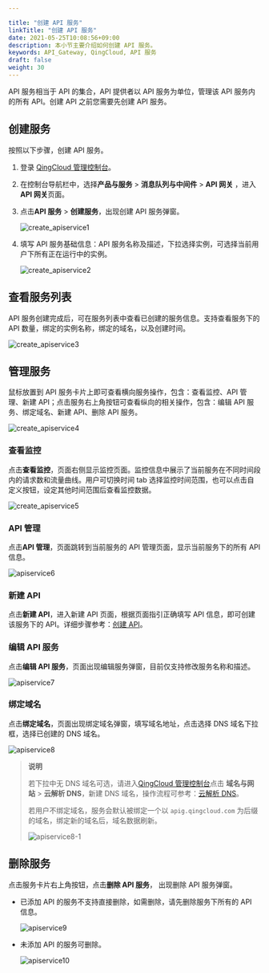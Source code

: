 ```yaml
---

title: "创建 API 服务"
linkTitle: "创建 API 服务"
date: 2021-05-25T10:08:56+09:00
description: 本小节主要介绍如何创建 API 服务。 
keywords: API_Gateway, QingCloud, API 服务
draft: false
weight: 30
---
```


API 服务相当于 API 的集合，API 提供者以 API 服务为单位，管理该 API 服务内的所有 API。创建 API 之前您需要先创建 API 服务。

## 创建服务

按照以下步骤，创建 API 服务。

1. 登录 [QingCloud 管理控制台](https://console.qingcloud.com/login)。

2. 在控制台导航栏中，选择**产品与服务** > **消息队列与中间件** > **API 网关** ，进入**API 网关**页面。

3. 点击**API 服务** > **创建服务**，出现创建 API 服务弹窗。

   ![create_apiservice1](../_images/create_apiservice1.png)

4. 填写 API 服务基础信息：API 服务名称及描述，下拉选择实例，可选择当前用户下所有正在运行中的实例。

   ![create_apiservice2](../_images/create_apiservice2.png)

## 查看服务列表

API 服务创建完成后，可在服务列表中查看已创建的服务信息。支持查看服务下的 API 数量，绑定的实例名称，绑定的域名，以及创建时间。

![create_apiservice3](../_images/create_apiservice3.png)

## 管理服务

鼠标放置到 API 服务卡片上即可查看横向服务操作，包含：查看监控、API 管理、新建 API；点击服务右上角按钮可查看纵向的相关操作，包含：编辑 API 服务、绑定域名、新建 API、删除 API 服务。

![create_apiservice4](../_images/create_apiservice4.png)

### 查看监控

点击**查看监控**，页面右侧显示监控页面。监控信息中展示了当前服务在不同时间段内的请求数和流量曲线。用户可切换时间 tab 选择监控时间范围，也可以点击自定义按钮，设定其他时间范围后查看监控数据。

![create_apiservice5](../_images/create_apiservice5.png)

### API 管理

点击**API 管理**，页面跳转到当前服务的 API 管理页面，显示当前服务下的所有 API 信息。

![apiservice6](../_images/apiservice6.png)

### 新建 API

点击**新建 API**，进入新建 API 页面，根据页面指引正确填写 API 信息，即可创建该服务下的 API。详细步骤参考：[创建 API](../api/create_api/)。

### 编辑 API 服务

点击**编辑 API 服务**，页面出现编辑服务弹窗，目前仅支持修改服务名称和描述。

![apiservice7](../_images/apiservice7.png)

### 绑定域名

点击**绑定域名**，页面出现绑定域名弹窗，填写域名地址，点击选择 DNS 域名下拉框，选择已创建的 DNS 域名。

![apiservice8](../_images/apiservice8.png)

> **说明**
>
> 若下拉中无 DNS 域名可选，请进入[QingCloud 管理控制台](https://console.qingcloud.com/login)点击 **域名与网站** > **云解析 DNS**，新建 DNS 域名，操作流程可参考：[云解析 DNS](../../../../../site/dns/quickstart/creatgslbpolicy/)。
>
> 若用户不绑定域名，服务会默认被绑定一个以 `apig.qingcloud.com` 为后缀的域名，绑定新的域名后，域名数据刷新。
>
> ![apiservice8-1](../_images/apiservice8-1.png)

## 删除服务

点击服务卡片右上角按钮，点击**删除 API  服务**， 出现删除 API 服务弹窗。

- 已添加 API 的服务不支持直接删除，如需删除，请先删除服务下所有的 API 信息。

  ![apiservice9](../_images/apiservice9.png)

- 未添加 API 的服务可删除。

  ![apiservice10](../_images/apiservice10.png)
